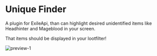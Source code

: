 ﻿# Unique Finder

A plugin for ExileApi, than can highlight desired unidentified items like Headhinter and Mageblood in your screen.

That items should be displayed in your lootfilter!

![preview-1](https://raw.githubusercontent.com/Relvl/POE_API_UniqueFinder/master/Preview/2024-01-11_07-46-20.png)
